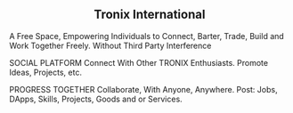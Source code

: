 <h2 align="center"> Tronix International </h2>
A Free Space, Empowering Individuals to Connect, Barter, Trade, Build and Work Together Freely.  Without Third Party Interference

SOCIAL PLATFORM
Connect With Other TRONIX Enthusiasts. Promote Ideas, Projects, etc.

PROGRESS TOGETHER
Collaborate, With Anyone, Anywhere. Post: Jobs, DApps, Skills, Projects, Goods and or Services.
